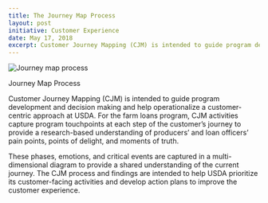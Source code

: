 ```yaml
---
title: The Journey Map Process
layout: post
initiative: Customer Experience
date: May 17, 2018
excerpt: Customer Journey Mapping (CJM) is intended to guide program development and decision making and help operationalize a customer-centric approach at USDA.
---
```


<div><img src="{{site.baseurl}}/images/customer-experience/journey_map_process.png" alt="Journey map process" class="img-responsive"><p class="caption">Journey Map Process</p></div>

Customer Journey Mapping (CJM) is intended to guide program development and decision making and help operationalize a customer-centric approach at USDA. For the farm loans program, CJM activities capture program touchpoints at each step of the customer’s journey to provide a research-based understanding of producers’ and loan officers’ pain points, points of delight, and moments of truth.

These phases, emotions, and critical events are captured in a multi-dimensional diagram to provide a shared understanding of the current journey. The CJM process and findings are intended to help USDA prioritize its customer-facing activities and develop action plans to improve the customer experience.
